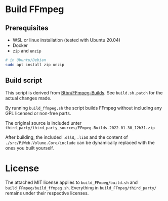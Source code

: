 # Build FFmpeg

## Prerequisites

+ WSL or linux installation (tested with Ubuntu 20.04)
+ Docker
+ `zip` and `unzip`

```sh
# in Ubuntu/Debian
sudo apt install zip unzip
```

## Build script


This script is derived from [Btbn/FFmpeg-Builds](https://github.com/BtbN/FFmpeg-Builds).
See `build.sh.patch` for the actual changes made.

By running `build_ffmpeg.sh` the script builds FFmpeg without including any GPL licensed or non-free parts.

The original source is included unter `third_party/third_party_sources/FFmpeg-Builds-2022-01-30_12h31.zip`

After building, the included `.dll`s, `.lib`s and the content of `./src/PiWeb.Volume.Core/include`
can be dynamically replaced with the ones you built yourself.


# License

The attached MIT license applies to `build_FFmpeg/build.sh` and `build_FFmpeg/build_ffmpeg.sh`.
Everything in `build_FFmpeg/third_party/` remains under their respective licenses.


